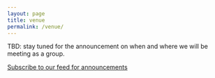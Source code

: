 ```yaml
---
layout: page
title: venue
permalink: /venue/
---
```


TBD: stay tuned for the announcement on when and where we will be meeting as a group.

[Subscribe to our feed for announcements](feed.xml)
